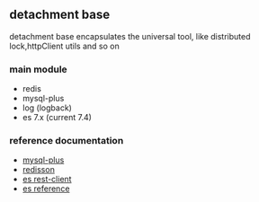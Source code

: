 ## detachment base

detachment base encapsulates the universal tool, like distributed lock,httpClient utils and so on

### main module
* redis
* mysql-plus
* log (logback)
* es 7.x (current 7.4)

### reference documentation
* [mysql-plus](https://mp.baomidou.com/)
* [redisson](https://github.com/redisson/redisson/wiki)
* [es rest-client](https://www.elastic.co/guide/en/elasticsearch/client/java-rest/7.4/java-rest-high-getting-started-initialization.html)
* [es reference](https://www.elastic.co/guide/en/elasticsearch/reference/current/index.html)